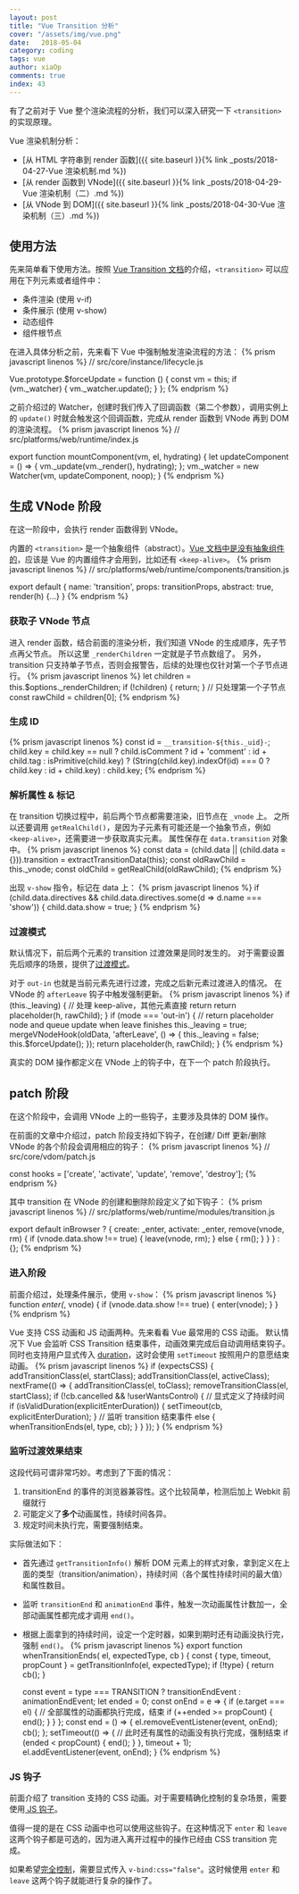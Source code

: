 ```yaml
---
layout: post
title: "Vue Transition 分析"
cover: "/assets/img/vue.png"
date:   2018-05-04
category: coding
tags: vue
author: xiaOp
comments: true
index: 43
---
```


有了之前对于 Vue 整个渲染流程的分析，我们可以深入研究一下 `<transition>` 的实现原理。

Vue 渲染机制分析：
* [从 HTML 字符串到 render 函数]({{ site.baseurl }}{% link _posts/2018-04-27-Vue 渲染机制.md %})
* [从 render 函数到 VNode]({{ site.baseurl }}{% link _posts/2018-04-29-Vue 渲染机制（二）.md %})
* [从 VNode 到 DOM]({{ site.baseurl }}{% link _posts/2018-04-30-Vue 渲染机制（三）.md %})

## 使用方法

先来简单看下使用方法。按照 [Vue Transition 文档](https://vuejs.org/v2/guide/transitions.html)的介绍，`<transition>` 可以应用在下列元素或者组件中：
* 条件渲染 (使用 v-if)
* 条件展示 (使用 v-show)
* 动态组件
* 组件根节点

在进入具体分析之前，先来看下 Vue 中强制触发渲染流程的方法：
{% prism javascript linenos %}
// src/core/instance/lifecycle.js

Vue.prototype.$forceUpdate = function () {
    const vm = this;
    if (vm._watcher) {
        vm._watcher.update();
    }
};
{% endprism %}

之前介绍过的 Watcher，创建时我们传入了回调函数（第二个参数），调用实例上的 `update()` 时就会触发这个回调函数，完成从 render 函数到 VNode 再到 DOM 的渲染流程。
{% prism javascript linenos %}
// src/platforms/web/runtime/index.js

export function mountComponent(vm, el, hydrating) {
    let updateComponent = () => {
        vm._update(vm._render(), hydrating);
    };
    vm._watcher = new Watcher(vm, updateComponent, noop);
}
{% endprism %}

## 生成 VNode 阶段

在这一阶段中，会执行 render 函数得到 VNode。

内置的 `<transition>` 是一个抽象组件（abstract）。[Vue 文档中是没有抽象组件的](https://github.com/vuejs/vuejs.org/issues/720)，应该是 Vue 的内置组件才会用到，比如还有 `<keep-alive>`。
{% prism javascript linenos %}
// src/platforms/web/runtime/components/transition.js

export default {
    name: 'transition',
    props: transitionProps,
    abstract: true,
    render(h) {...}
}
{% endprism %}

### 获取子 VNode 节点

进入 render 函数，结合前面的渲染分析，我们知道 VNode 的生成顺序，先子节点再父节点。
所以这里 `_renderChildren` 一定就是子节点数组了。
另外，transition 只支持单子节点，否则会报警告，后续的处理也仅针对第一个子节点进行。
{% prism javascript linenos %}
let children = this.$options._renderChildren;
if (!children) {
    return;
}
// 只处理第一个子节点
const rawChild = children[0];
{% endprism %}

### 生成 ID

{% prism javascript linenos %}
const id = `__transition-${this._uid}-`;
    child.key = child.key == null
        ? child.isComment
            ? id + 'comment'
            : id + child.tag
        : isPrimitive(child.key)
            ? (String(child.key).indexOf(id) === 0 ? child.key : id + child.key)
            : child.key;
{% endprism %}

### 解析属性 & 标记

在 transition 切换过程中，前后两个节点都需要渲染，旧节点在 `_vnode` 上。
之所以还要调用 `getRealChild()`，是因为子元素有可能还是一个抽象节点，例如 `<keep-alive>`，还需要进一步获取真实元素。
属性保存在 `data.transition` 对象中。
{% prism javascript linenos %}
const data = (child.data || (child.data = {})).transition = extractTransitionData(this);
const oldRawChild = this._vnode;
const oldChild = getRealChild(oldRawChild);
{% endprism %}

出现 `v-show` 指令，标记在 data 上：
{% prism javascript linenos %}
if (child.data.directives && child.data.directives.some(d => d.name === 'show')) {
    child.data.show = true;
}
{% endprism %}

### 过渡模式

默认情况下，前后两个元素的 transition 过渡效果是同时发生的。
对于需要设置先后顺序的场景，提供了[过渡模式](https://cn.vuejs.org/v2/guide/transitions.html#%E8%BF%87%E6%B8%A1%E6%A8%A1%E5%BC%8F)。

对于 `out-in` 也就是当前元素先进行过渡，完成之后新元素过渡进入的情况。
在 VNode 的 `afterLeave` 钩子中触发强制更新。
{% prism javascript linenos %}
if (this._leaving) {
    // 处理 keep-alive，其他元素直接 return
    return placeholder(h, rawChild);
}
if (mode === 'out-in') {
    // return placeholder node and queue update when leave finishes
    this._leaving = true;
    mergeVNodeHook(oldData, 'afterLeave', () => {
        this._leaving = false;
        this.$forceUpdate();
    });
    return placeholder(h, rawChild);
}
{% endprism %}

真实的 DOM 操作都定义在 VNode 上的钩子中，在下一个 patch 阶段执行。

## patch 阶段

在这个阶段中，会调用 VNode 上的一些钩子，主要涉及具体的 DOM 操作。

在前面的文章中介绍过，patch 阶段支持如下钩子，在创建/ Diff 更新/删除 VNode 的各个阶段会调用相应的钩子：
{% prism javascript linenos %}
// src/core/vdom/patch.js

const hooks = ['create', 'activate', 'update', 'remove', 'destroy'];
{% endprism %}

其中 transition 在 VNode 的创建和删除阶段定义了如下钩子：
{% prism javascript linenos %}
// src/platforms/web/runtime/modules/transition.js

export default inBrowser ? {
    create: _enter,
    activate: _enter,
    remove(vnode, rm) {
        if (vnode.data.show !== true) {
            leave(vnode, rm);
        }
        else {
            rm();
        }
    }
} : {};
{% endprism %}

### 进入阶段

前面介绍过，处理条件展示，使用 `v-show`：
{% prism javascript linenos %}
function _enter(_, vnode) {
    if (vnode.data.show !== true) {
        enter(vnode);
    }
}
{% endprism %}

Vue 支持 CSS 动画和 JS 动画两种。先来看看 Vue 最常用的 CSS 动画。
默认情况下 Vue 会监听 CSS Transition 结束事件，动画效果完成后自动调用结束钩子。同时也支持用户显式传入 [duration](https://cn.vuejs.org/v2/guide/transitions.html#%E6%98%BE%E6%80%A7%E7%9A%84%E8%BF%87%E6%B8%A1%E6%8C%81%E7%BB%AD%E6%97%B6%E9%97%B4)，这时会使用 `setTimeout` 按照用户的意愿结束动画。
{% prism javascript linenos %}
if (expectsCSS) {
    addTransitionClass(el, startClass);
    addTransitionClass(el, activeClass);
    nextFrame(() => {
        addTransitionClass(el, toClass);
        removeTransitionClass(el, startClass);
        if (!cb.cancelled && !userWantsControl) {
            // 显式定义了持续时间
            if (isValidDuration(explicitEnterDuration)) {
                setTimeout(cb, explicitEnterDuration);
            }
            // 监听 transition 结束事件
            else {
                whenTransitionEnds(el, type, cb);
            }
        }
    });
}
{% endprism %}

### 监听过渡效果结束

这段代码可谓非常巧妙。考虑到了下面的情况：
1. transitionEnd 的事件的浏览器兼容性。这个比较简单，检测后加上 Webkit 前缀就行
2. 可能定义了**多个**动画属性，持续时间各异。
3. 规定时间未执行完，需要强制结束。

实际做法如下：
* 首先通过 `getTransitionInfo()` 解析 DOM 元素上的样式对象，拿到定义在上面的类型（transition/animation），持续时间（各个属性持续时间的最大值）和属性数目。
* 监听 `transitionEnd` 和 `animationEnd` 事件，触发一次动画属性计数加一，全部动画属性都完成才调用 `end()`。
* 根据上面拿到的持续时间，设定一个定时器，如果到期时还有动画没执行完，强制 `end()`。
{% prism javascript linenos %}
export function whenTransitionEnds(
    el,
    expectedType,
    cb
) {
    const {
        type,
        timeout,
        propCount
    } = getTransitionInfo(el, expectedType);
    if (!type) {
        return cb();
    }

    const event = type === TRANSITION ? transitionEndEvent : animationEndEvent;
    let ended = 0;
    const onEnd = e => {
        if (e.target === el) {
            // 全部属性的动画都执行完成，结束
            if (++ended >= propCount) {
                end();
            }
        }
    };
    const end = () => {
        el.removeEventListener(event, onEnd);
        cb();
    };
    setTimeout(() => {
        // 此时还有属性的动画没有执行完成，强制结束
        if (ended < propCount) {
            end();
        }
    }, timeout + 1);
    el.addEventListener(event, onEnd);
}
{% endprism %}

### JS 钩子

前面介绍了 transition 支持的 CSS 动画。对于需要精确化控制的复杂场景，需要使用[ JS 钩子](https://cn.vuejs.org/v2/guide/transitions.html#JavaScript-%E9%92%A9%E5%AD%90)。

值得一提的是在 CSS 动画中也可以使用这些钩子。在这种情况下 `enter` 和 `leave` 这两个钩子都是可选的，因为进入离开过程中的操作已经由 CSS transition 完成。

如果希望[完全控制](https://cn.vuejs.org/v2/guide/transitions.html#JavaScript-%E9%92%A9%E5%AD%90)，需要显式传入 `v-bind:css="false"`。这时候使用 `enter` 和 `leave` 这两个钩子就能进行复杂的操作了。

